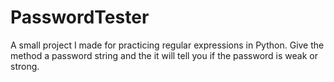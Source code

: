 # PasswordTester

A small project I made for practicing regular expressions in Python. Give the method a password string and the it will tell you if the password is weak or strong.
